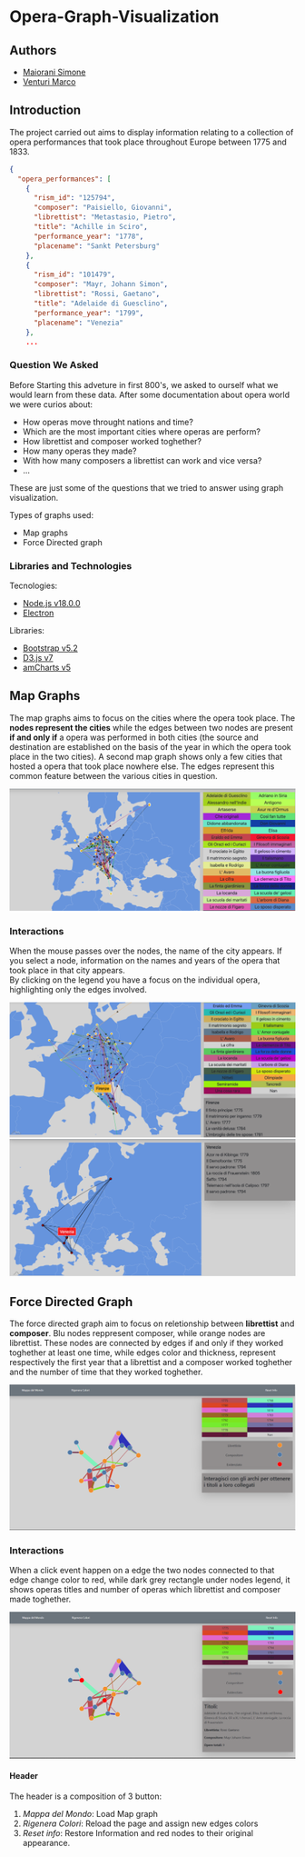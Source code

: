 # Opera-Graph-Visualization

## Authors
- [Maiorani Simone](https://github.com/maioranisimone)
- [Venturi Marco](https://github.com/Arcaici)

## Introduction
The project carried out aims to display information relating to a collection of opera performances that took place throughout Europe between 1775 and 1833.

```json
{
  "opera_performances": [
    {
      "rism_id": "125794",
      "composer": "Paisiello, Giovanni",
      "librettist": "Metastasio, Pietro",
      "title": "Achille in Sciro",
      "performance_year": "1778",
      "placename": "Sankt Petersburg"
    },
    {
      "rism_id": "101479",
      "composer": "Mayr, Johann Simon",
      "librettist": "Rossi, Gaetano",
      "title": "Adelaide di Guesclino",
      "performance_year": "1799",
      "placename": "Venezia"
    },
    ...
```
### Question We Asked
Before Starting this adveture in first 800's, we asked to ourself what we would learn from these data. After some documentation about opera world we were curios about:

* How operas move throught nations and time?
* Which are the most important cities where operas are perform?
* How librettist and composer worked toghether?
* How many operas they made?
* With how many composers a librettist can work and vice versa?
* ...

These are just some of the questions that we tried to answer using graph visualization.

Types of graphs used:
* Map graphs
* Force Directed graph

### Libraries and Technologies
Tecnologies:
* [Node.js v18.0.0](https://nodejs.org/en/)
* [Electron](https://www.electronjs.org/)

Libraries:
* [Bootstrap v5.2](https://getbootstrap.com/docs/5.2/getting-started/introduction/)
* [D3.js v7](https://d3js.org/)
* [amCharts v5](https://www.amcharts.com/)

## Map Graphs
The map graphs aims to focus on the cities where the opera took place.
The **nodes represent the cities** while the edges between two nodes are present **if and only if** a opera was performed in both cities (the source and destination are established on the basis of the year in which the opera took place in the two cities).
A second map graph shows only a few cities that hosted a opera that took place nowhere else. 
The edges represent this common feature between the various cities in question.  

![Map Graph](https://github.com/Arcaici/Opera-Graph-Visualization/blob/main/images/Map%20Graph.png)

### Interactions
When the mouse passes over the nodes, the name of the city appears. If you select a node, information on the names and years of the opera that took place in that city appears.  
By clicking on the legend you have a focus on the individual opera, highlighting only the edges involved.  

<img src="https://github.com/Arcaici/Opera-Graph-Visualization/blob/main/images/Interaction_Map.png">  <img src="https://github.com/Arcaici/Opera-Graph-Visualization/blob/main/images/Interaction_Map2.png">

## Force Directed Graph
The force directed graph aim to focus on reletionship between **librettist** and **composer**.
Blu nodes reppresent composer, while orange nodes are librettist. These nodes are connected by edges if and only if they worked toghether at least one time, while edges color and thickness, represent respectively the first year that a librettist and a composer worked toghether and  the number of time that they worked toghether.  

![Force Directed Graph](https://github.com/Arcaici/Opera-Graph-Visualization/blob/main/images/force_main.png)

### Interactions
When a click event happen on a edge the two nodes connected to that edge change color to red, while dark grey rectangle under nodes legend, it shows operas titles and number of operas which librettist and composer made toghether.

![Force Directed Graph Interactions](https://github.com/Arcaici/Opera-Graph-Visualization/blob/main/images/force_interaction.png)

#### Header
The header is a composition of 3 button:
1. *Mappa del Mondo*: Load Map graph 
2. *Rigenera Colori*: Reload the page and assign new edges colors 
3. *Reset info*: Restore Information and red nodes to their original appearance.
